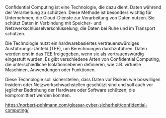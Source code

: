 
Confidential Computing ist eine Technologie, die dazu dient, Daten während der Verarbeitung zu schützen. Diese Methode ist besonders wichtig für Unternehmen, die Cloud-Dienste zur Verarbeitung von Daten nutzen. Sie schützt Daten in Verbindung mit Speicher- und Netzwerkschlüsselverschlüsselung, die Daten bei Ruhe und im Transport schützen.

Die Technologie nutzt ein hardwarebasiertes vertrauenswürdiges Ausführungs-Umfeld (TEE), um Berechnungen durchzuführen. Daten werden erst in das TEE freigegeben, wenn sie als vertrauenswürdig eingestuft wurden. Es gibt verschiedene Arten von Confidential Computing, die unterschiedliche Isolationsebenen definieren, wie z.B. virtuelle Maschinen, Anwendungen oder Funktionen.

Diese Technologie soll sicherstellen, dass Daten vor Risiken wie böswilligen Insidern oder Netzwerkschwachstellen geschützt sind und soll auch vor jeglicher Bedrohung der Hardware oder Software schützen, die kompromittiert werden könnten.



https://norbert-pohlmann.com/glossar-cyber-sicherheit/confidential-computing/